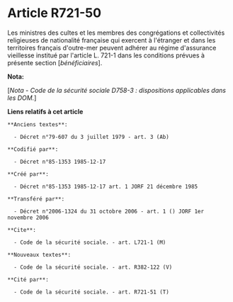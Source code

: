 # Article R721-50

Les ministres des cultes et les membres des congrégations et collectivités religieuses de nationalité française qui exercent
à l'étranger et dans les territoires français d'outre-mer peuvent adhérer au régime d'assurance vieillesse institué par
l'article L. 721-1 dans les conditions prévues à présente section [*bénéficiaires*].

**Nota:**

[*Nota - Code de la sécurité sociale D758-3 : dispositions applicables dans les DOM.*]

**Liens relatifs à cet article**

	**Anciens textes**:

	  - Décret n°79-607 du 3 juillet 1979 - art. 3 (Ab)

	**Codifié par**:

	  - Décret n°85-1353 1985-12-17

	**Créé par**:

	  - Décret n°85-1353 1985-12-17 art. 1 JORF 21 décembre 1985

	**Transféré par**:

	  - Décret n°2006-1324 du 31 octobre 2006 - art. 1 () JORF 1er novembre 2006

	**Cite**:

	  - Code de la sécurité sociale. - art. L721-1 (M)

	**Nouveaux textes**:

	  - Code de la sécurité sociale. - art. R382-122 (V)

	**Cité par**:

	  - Code de la sécurité sociale. - art. R721-51 (T)
